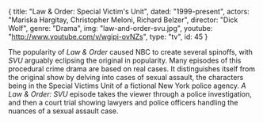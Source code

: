 {
  title: "Law & Order: Special Victim's Unit",
  dated: "1999-present",
  actors: "Mariska Hargitay, Christopher Meloni, Richard Belzer",
  director: "Dick Wolf",
  genre: "Drama",
  img: "law-and-order-svu.jpg",
  youtube: "http://www.youtube.com/v/wgipi-ovNZs",
  type: "tv",
  id: 45
}

The popularity of _Law & Order_ caused NBC to create several spinoffs, with _SVU_ arguably eclipsing the original in popularity. Many episodes of this procedural crime drama are based on real cases. It distinguishes itself from the original show by delving into cases of sexual assault, the characters being in the Special Victims Unit of a fictional New York police agency. _A Law & Order: SVU_ episode takes the viewer through a police investigation, and then a court trial showing lawyers and police officers handling the nuances of a sexual assault case.